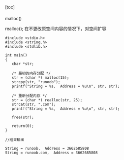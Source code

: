 [toc]



#### 

malloc()

realloc();  在不更改原空间内容的情况下，对空间扩容

	#include <stdio.h>
	#include <string.h>
	#include <stdlib.h>
	
	int main()
	{
	   char *str;
	
	   /* 最初的内存分配 */
	   str = (char *) malloc(15);
	   strcpy(str, "runoob");
	   printf("String = %s,  Address = %u\n", str, str);
	
	   /* 重新分配内存 */
	   str = (char *) realloc(str, 25);
	   strcat(str, ".com");
	   printf("String = %s,  Address = %u\n", str, str);
	
	   free(str);
	
	   return(0);
	}
	
	//结果输出
	
	String = runoob,  Address = 3662685808
	String = runoob.com,  Address = 3662685808
	
	




​	
​	